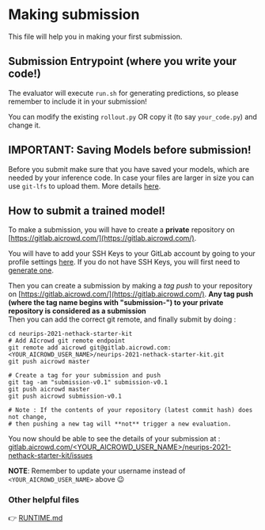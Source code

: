 # Making submission

This file will help you in making your first submission.


## Submission Entrypoint (where you write your code!)

The evaluator will execute `run.sh` for generating predictions, so please remember to include it in your submission!

You can modify the existing `rollout.py` OR copy it (to say `your_code.py`) and change it.


## IMPORTANT: Saving Models before submission!

Before you submit make sure that you have saved your models, which are needed by your inference code.
In case your files are larger in size you can use `git-lfs` to upload them. More details [here](https://discourse.aicrowd.com/t/how-to-upload-large-files-size-to-your-submission/2304).

## How to submit a trained model!

To make a submission, you will have to create a **private** repository on [https://gitlab.aicrowd.com/](https://gitlab.aicrowd.com/).

You will have to add your SSH Keys to your GitLab account by going to your profile settings [here](https://gitlab.aicrowd.com/profile/keys). If you do not have SSH Keys, you will first need to [generate one](https://docs.gitlab.com/ee/ssh/README.html#generating-a-new-ssh-key-pair).

Then you can create a submission by making a _tag push_ to your repository on [https://gitlab.aicrowd.com/](https://gitlab.aicrowd.com/).
**Any tag push (where the tag name begins with "submission-") to your private repository is considered as a submission**  
Then you can add the correct git remote, and finally submit by doing :

```
cd neurips-2021-nethack-starter-kit
# Add AIcrowd git remote endpoint
git remote add aicrowd git@gitlab.aicrowd.com:<YOUR_AICROWD_USER_NAME>/neurips-2021-nethack-starter-kit.git
git push aicrowd master
```

```
# Create a tag for your submission and push
git tag -am "submission-v0.1" submission-v0.1
git push aicrowd master
git push aicrowd submission-v0.1

# Note : If the contents of your repository (latest commit hash) does not change,
# then pushing a new tag will **not** trigger a new evaluation.
```

You now should be able to see the details of your submission at :
[gitlab.aicrowd.com/<YOUR_AICROWD_USER_NAME>/neurips-2021-nethack-starter-kit/issues](https://gitlab.aicrowd.com//<YOUR_AICROWD_USER_NAME>/neurips-2021-nethack-starter-kit/issues)

**NOTE**: Remember to update your username instead of `<YOUR_AICROWD_USER_NAME>` above :wink:

### Other helpful files

👉 [RUNTIME.md](/docs/RUNTIME.md)
